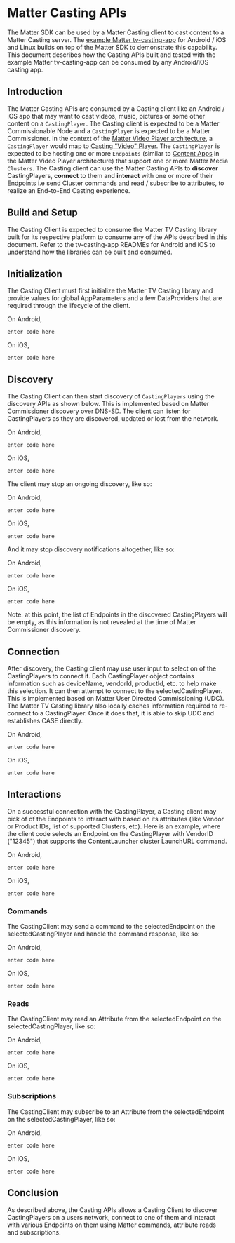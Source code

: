 
# Matter Casting APIs

  

The Matter SDK can be used by a Matter Casting client to cast content to a Matter Casting server. The [example Matter tv-casting-app](https://github.com/project-chip/connectedhomeip/tree/master/examples/tv-casting-app) for Android / iOS and Linux builds on top of the Matter SDK to demonstrate this capability. This document describes how the Casting APIs built and tested with the example Matter tv-casting-app can be consumed by any Android/iOS casting app. 
<a word about the refactor>
## Introduction
The Matter Casting APIs are consumed by a Casting client like an Android / iOS app that may want to cast videos, music, pictures or some other content on a `CastingPlayer`. The Casting client is expected to be a Matter Commissionable Node and a `CastingPlayer` is expected to be a Matter Commissioner. In the context of the [Matter Video Player architecture](https://github.com/CHIP-Specifications/connectedhomeip-spec/blob/master/src/app_clusters/media/VideoPlayerArchitecture.adoc), a `CastingPlayer` would map to [Casting "Video" Player](https://github.com/CHIP-Specifications/connectedhomeip-spec/blob/master/src/app_clusters/media/VideoPlayerArchitecture.adoc#1-introduction). The `CastingPlayer` is expected to be hosting one or more `Endpoints` (similar to [Content Apps](https://github.com/CHIP-Specifications/connectedhomeip-spec/blob/master/src/app_clusters/media/VideoPlayerArchitecture.adoc#1-introduction) in the Matter Video Player architecture) that support one or more Matter Media `Clusters`. 
The Casting client can use the Matter Casting APIs to **discover** CastingPlayers, **connect** to them and **interact** with one or more of their Endpoints i.e send Cluster commands and read / subscribe to attributes, to realize an End-to-End Casting experience.

## Build and Setup
The Casting Client is expected to consume the Matter TV Casting library built for its respective platform to consume any of the APIs described in this document. Refer to the tv-casting-app READMEs for Android and iOS to understand how the libraries can be built and consumed.

## Initialization
The Casting Client must first initialize the Matter TV Casting library and provide values for global AppParameters and a few DataProviders that are required through the lifecycle of the client.

On Android,

    enter code here

On iOS,

    enter code here

## Discovery
The Casting Client can then start discovery of `CastingPlayers` using the discovery APIs as shown below. This is implemented based on Matter Commissioner discovery over DNS-SD. The client can listen for CastingPlayers as they are discovered, updated or lost from the network.

On Android,

    enter code here

On iOS,

    enter code here

The client may stop an ongoing discovery, like so:

On Android,

    enter code here

On iOS,

    enter code here

And it may stop discovery notifications altogether, like so:

On Android,

    enter code here

On iOS,

    enter code here

Note: at this point, the list of Endpoints in the discovered CastingPlayers will be empty, as this information is not revealed at the time of Matter Commissioner discovery.
## Connection
After discovery, the Casting client may use user input to select on of the CastingPlayers to connect it. Each CastingPlayer object contains information such as deviceName, vendorId, productId, etc. to help make this selection. It can then attempt to connect to the selectedCastingPlayer. This is implemented based on Matter User Directed Commissioning (UDC). The Matter TV Casting library also locally caches information required to re-connect to a CastingPlayer. Once it does that, it is able to skip UDC and establishes CASE directly.

On Android,

    enter code here

On iOS,

    enter code here

## Interactions
On a successful connection with the CastingPlayer, a Casting client may pick of of the Endpoints to interact with based on its attributes (like Vendor or Product IDs, list of supported Clusters, etc). Here is an example, where the client code selects an Endpoint on the CastingPlayer with VendorID ("12345") that supports the ContentLauncher cluster LaunchURL command.

On Android,

    enter code here

On iOS,

    enter code here

### Commands
The CastingClient may send a command to the selectedEndpoint on the selectedCastingPlayer and handle the command response, like so:

On Android,

    enter code here

On iOS,

    enter code here

### Reads
The CastingClient may read an Attribute from the selectedEndpoint on the selectedCastingPlayer, like so:

On Android,

    enter code here

On iOS,

    enter code here

### Subscriptions
The CastingClient may subscribe to an Attribute from the selectedEndpoint on the selectedCastingPlayer, like so:

On Android,

    enter code here

On iOS,

    enter code here

## Conclusion
As described above, the Casting APIs allows a Casting Client to discover CastingPlayers on a users network, connect to one of them and interact with various Endpoints on them using Matter commands, attribute reads and subscriptions.